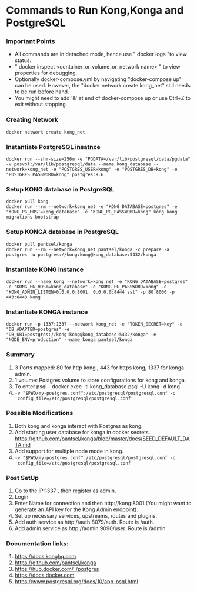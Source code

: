 # Commands to Run Kong,Konga and PostgreSQL

### Important Points
* All commands are in detached mode, hence use " docker logs <container name> "to view status.
* " docker inspect <container_or_volume_or_network name> " to view properties for debugging.
* Optionally docker-compose.yml by navigating "docker-compose up" can be used. However, the "docker network create kong_net" still needs to be run before hand.
* You might need to add '&' at end of docker-compose up or use Ctrl+Z to exit without stopping.

### Creating Network
```
docker network create kong_net
```

### Instantiate PostgreSQL insatnce
```
docker run --shm-size=256m -e "PGDATA=/var/lib/postgresql/data/pgdata" -v posvol:/var/lib/postgresql/data --name kong_database --network=kong_net -e "POSTGRES_USER=kong" -e "POSTGRES_DB=kong" -e "POSTGRES_PASSWORD=kong" postgres:9.6
```

### Setup KONG database in PostgreSQL
```
docker pull kong
docker run --rm --network=kong_net -e "KONG_DATABASE=postgres" -e "KONG_PG_HOST=kong_database" -e "KONG_PG_PASSWORD=kong" kong kong migrations bootstrap
```
### Setup KONGA database in PostgreSQL
```
docker pull pantsel/konga
docker run --rm --network=kong_net pantsel/konga -c prepare -a postgres -u postgres://kong:kong@kong_database:5432/konga
```
### Instantiate KONG instance
``` 
docker run --name kong --network=kong_net -e "KONG_DATABASE=postgres" -e "KONG_PG_HOST=kong_database" -e "KONG_PG_PASSWORD=kong" -e "KONG_ADMIN_LISTEN=0.0.0.0:8001, 0.0.0.0:8444 ssl" -p 80:8000 -p 443:8443 kong
```
### Instantiate KONGA instance
```
docker run -p 1337:1337 --network kong_net -e "TOKEN_SECRET=key" -e "DB_ADAPTER=postgres" -e "DB_URI=postgres://kong:kong@kong_database:5432/konga" -e "NODE_ENV=production" --name konga pantsel/konga
```
### Summary
1. 3 Ports mapped: 80 for http kong , 443 for https kong, 1337 for konga admin.
2. 1 volume: Postgres volume to store configurations for kong and konga.
3. To enter psql - docker exec -ti kong_database psql -U kong -d kong
4. `-v "$PWD/my-postgres.conf":/etc/postgresql/postgresql.conf -c 'config_file=/etc/postgresql/postgresql.conf'`

### Possible Modifications
1. Both kong and konga interact with Postgres as kong.
2. Add starting user database for konga in docker secrets. https://github.com/pantsel/konga/blob/master/docs/SEED_DEFAULT_DATA.md
3. Add support for multiple node mode in kong.
4. `-v "$PWD/my-postgres.conf":/etc/postgresql/postgresql.conf -c 'config_file=/etc/postgresql/postgresql.conf'`

### Post SetUp
1. Go to the <IP:1337> , then register as admin.
2. Login
3. Enter Name for connection and then http://kong:8001  (You might want to generate an API key for the Kong Admin endpoint).
4. Set up necessary services, upstreams, routes and plugins.
5. Add auth service as http://auth:8079/auth. Route is /auth.
6. Add admin service as http://admin:9090/user. Route is /admin.

### Documentation links:
1. https://docs.konghq.com
2. https://github.com/pantsel/konga
3. https://hub.docker.com/_/postgres
4. https://docs.docker.com
5. https://www.postgresql.org/docs/10/app-psql.html
